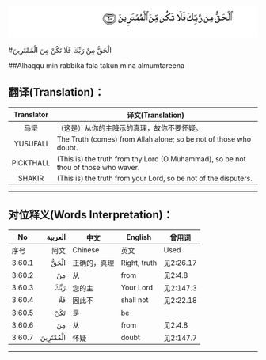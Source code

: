 ![003:060](images/003_060.gif)

#الْحَقُّ مِنْ رَبِّكَ فَلَا تَكُنْ مِنَ الْمُمْتَرِينَ 

##Alhaqqu min rabbika fala takun mina almumtareena 

## 翻译(Translation)：

| Translator | 译文(Translation)                                            |
| :--------: | ------------------------------------------------------------ |
|    马坚    | （这是）从你的主降示的真理，故你不要怀疑。                   |
|  YUSUFALI  | The Truth (comes) from Allah alone; so be not of those who doubt. |
| PICKTHALL  | (This is) the truth from thy Lord (O Muhammad), so be not thou of those who waver. |
|   SHAKIR   | (This is) the truth from your Lord, so be not of the disputers. |

---

## 对位释义(Words Interpretation)：

| No   | العربية | 中文    | English | 曾用词 |
| ---- | ------: | ------- | ------- | ------ |
| 序号 |    阿文 | Chinese | 英文    | Used   |
| 3:60.1 | الْحَقُّ     | 正确的，真理 | Right, truth | 见2:26.17 |
| 3:60.2 | مِنْ       | 从           | from         | 见2:4.8   |
| 3:60.3 | رَبِّكَ      | 您的主       | Your Lord    | 见2:147.3 |
| 3:60.4 | فَلَا      | 因此不       | shall not    | 见2:22.18 |
| 3:60.5 | تَكُنْ      | 是         | be           |           |
| 3:60.6 | مِنَ       | 从           | from         | 见2:4.8   |
| 3:60.7 | الْمُمْتَرِينَ | 怀疑         | doubt        | 见2:147.7 |

---